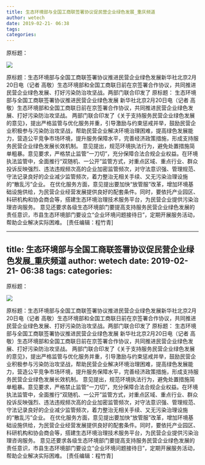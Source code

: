 ```yaml
---
title: 生态环境部与全国工商联签署协议促民营企业绿色发展_重庆频道
author: wetech
date: 2019-02-21- 06:38
tags: 
categories: 
---
```

原标题：
<!-- more -->
                
<img align="center" border="0" src="http://p2.ifengimg.com/a/2016/0810/204c433878d5cf9size1_w16_h16.png" />
                
            
原标题：生态环境部与全国工商联签署协议推进民营企业绿色发展新华社北京2月20日电（记者 高敬）生态环境部和全国工商联日前在京签署合作协议，共同推进民营企业绿色发展、打好污染防治攻坚战。两部门联合印发了
原标题：
生态环境部与全国工商联签署协议推进民营企业绿色发展
新华社北京2月20日电（记者 高敬）生态环境部和全国工商联日前在京签署合作协议，共同推进民营企业绿色发展、打好污染防治攻坚战。
两部门联合印发了《关于支持服务民营企业绿色发展的意见》，提出严格监管与优化服务并重，引导激励与约束惩戒并举，鼓励民营企业积极参与污染防治攻坚战，帮助民营企业解决环境治理困难，提高绿色发展能力，营造公平竞争市场环境，提升服务保障水平，完善经济政策措施，形成支持服务民营企业绿色发展长效机制。
意见提出，规范环境执法行为，避免处置措施简单粗暴。意见要求，严格禁止监管“一刀切”，充分保障合法合规企业权益。在环境执法监管中，全面推行“双随机、一公开”监管方式，对重点区域、重点行业、群众投诉反映强烈、违法违规频次高的企业加密监管频次，对守法意识强、管理规范、守法记录良好的企业减少监管频次，着力整治无相关手续、又无污染治理设施的“散乱污”企业。
在优化服务方面，意见提出要加快“放管服”改革，增加环境基础设施供给，为民营企业经营发展提供良好的配套条件。同时，要依托产业园区、科研机构和协会商会等，搭建生态环境治理技术服务平台，为民营企业提供污染治理咨询服务。
意见还要求各级生态环境部门要提高支持服务民营企业绿色发展的责任意识，市县生态环境部门要设立“企业环境问题接待日”，定期开展服务活动，帮助企业解决实际困难。
[责任编辑：程竹青]
            
---
title: 生态环境部与全国工商联签署协议促民营企业绿色发展_重庆频道
author: wetech
date: 2019-02-21- 06:38
tags: 
categories: 
---
原标题：
<!-- more -->
                
<img align="center" border="0" src="http://p2.ifengimg.com/a/2016/0810/204c433878d5cf9size1_w16_h16.png" />
                
            
原标题：生态环境部与全国工商联签署协议推进民营企业绿色发展新华社北京2月20日电（记者 高敬）生态环境部和全国工商联日前在京签署合作协议，共同推进民营企业绿色发展、打好污染防治攻坚战。两部门联合印发了
原标题：
生态环境部与全国工商联签署协议推进民营企业绿色发展
新华社北京2月20日电（记者 高敬）生态环境部和全国工商联日前在京签署合作协议，共同推进民营企业绿色发展、打好污染防治攻坚战。
两部门联合印发了《关于支持服务民营企业绿色发展的意见》，提出严格监管与优化服务并重，引导激励与约束惩戒并举，鼓励民营企业积极参与污染防治攻坚战，帮助民营企业解决环境治理困难，提高绿色发展能力，营造公平竞争市场环境，提升服务保障水平，完善经济政策措施，形成支持服务民营企业绿色发展长效机制。
意见提出，规范环境执法行为，避免处置措施简单粗暴。意见要求，严格禁止监管“一刀切”，充分保障合法合规企业权益。在环境执法监管中，全面推行“双随机、一公开”监管方式，对重点区域、重点行业、群众投诉反映强烈、违法违规频次高的企业加密监管频次，对守法意识强、管理规范、守法记录良好的企业减少监管频次，着力整治无相关手续、又无污染治理设施的“散乱污”企业。
在优化服务方面，意见提出要加快“放管服”改革，增加环境基础设施供给，为民营企业经营发展提供良好的配套条件。同时，要依托产业园区、科研机构和协会商会等，搭建生态环境治理技术服务平台，为民营企业提供污染治理咨询服务。
意见还要求各级生态环境部门要提高支持服务民营企业绿色发展的责任意识，市县生态环境部门要设立“企业环境问题接待日”，定期开展服务活动，帮助企业解决实际困难。
[责任编辑：程竹青]
            

